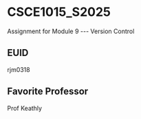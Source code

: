 # CSCE1015_S2025

Assignment for Module 9 --- Version Control

## EUID
rjm0318
## Favorite Professor
Prof Keathly
